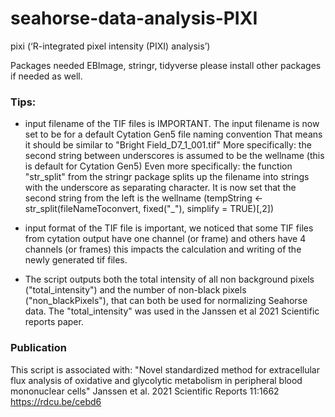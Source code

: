 # seahorse-data-analysis-PIXI
pixi (‘R-integrated pixel intensity (PIXI) analysis’) 

Packages needed EBImage, stringr, tidyverse
please install other packages if needed as well.

### Tips:
* input filename of the TIF files is IMPORTANT. The input filename is now set to be for a default Cytation Gen5 file naming convention
That means it should be similar to "Bright Field_D7_1_001.tif"
More specifically: the second string between underscores is assumed to be the wellname (this is default for Cytation Gen5)
Even more specifically: the function "str_split" from the stringr package splits up the filename into strings with the
underscore as separating character. It is now set that the second string from the left is the wellname (tempString <- str_split(fileNameToconvert, fixed("_"), simplify = TRUE)[,2])

* input format of the TIF file is important, we noticed that some TIF files from cytation output have one channel (or frame) and others have 4 channels (or frames)
this impacts the calculation and writing of the newly generated tif files.

* The script outputs both the total intensity of all non background pixels ("total_intensity") and the
number of non-black pixels ("non_blackPixels"), that can both be used for normalizing Seahorse data.
The "total_intensity" was used in the Janssen et al 2021 Scientific reports paper.

### Publication
This script is associated with:
"Novel standardized method for extracellular flux analysis of oxidative and glycolytic metabolism in peripheral blood mononuclear cells"
Janssen et al. 2021 Scientific Reports 11:1662
https://rdcu.be/cebd6

